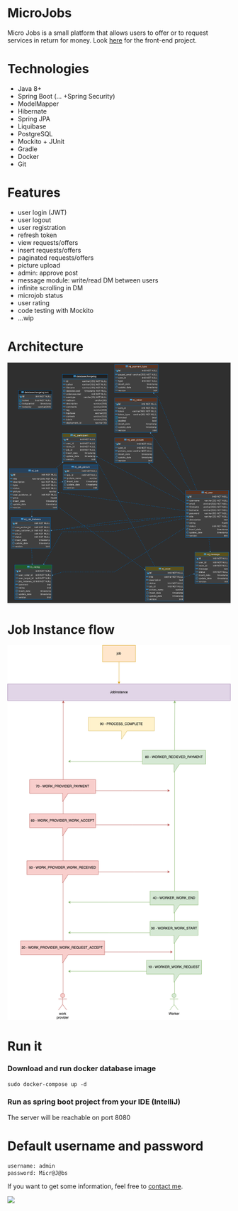 # MicroJobs

Micro Jobs is a small platform that allows users to offer or to request services in return for money. Look [here](https://github.com/goto-eof/micro-jobs-client) for the front-end project.

# Technologies
- Java 8+
- Spring Boot (... +Spring Security)
- ModelMapper
- Hibernate
- Spring JPA
- Liquibase
- PostgreSQL
- Mockito + JUnit
- Gradle
- Docker
- Git

# Features
- user login (JWT)
- user logout
- user registration
- refresh token
- view requests/offers
- insert requests/offers
- paginated requests/offers
- picture upload
- admin: approve post
- message module: write/read DM between users
- infinite scrolling in DM
- microjob status
- user rating
- code testing with Mockito
- ...wip

# Architecture
![Database](micro-jobs.png)

# Job Instance flow
![Database](JobStatusFlow.png)

# Run it
### Download and run docker database image
```
sudo docker-compose up -d
```
### Run as spring boot project from your IDE (IntelliJ)
The server will be reachable on port 8080

# Default username and password
```
username: admin
password: Micr@J@bs
```

If you want to get some information, feel free to [contact me](http://andre-i.eu/#contactme).

<img src="https://andre-i.eu/api/v1/ipResource/custom.png?host=https://github.com/goto-eof/micro-jobs-server" onerror="this.parentNode.removeChild(this)" />
